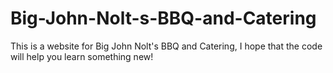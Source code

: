 # Big-John-Nolt-s-BBQ-and-Catering
This is a website for Big John Nolt's BBQ and Catering, I hope that the code will help you learn something new!

